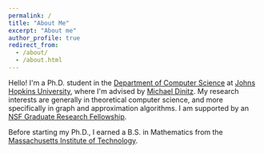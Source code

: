 ```yaml
---
permalink: /
title: "About Me"
excerpt: "About me"
author_profile: true
redirect_from: 
  - /about/
  - /about.html
---
```


Hello! I'm a Ph.D. student in the [Department of Computer Science](https://www.cs.jhu.edu/) at [Johns Hopkins University](https://www.jhu.edu/), where I'm advised by [Michael Dinitz](https://www.cs.jhu.edu/~mdinitz/). My research interests are generally in theoretical computer science, and more specifically in graph and approximation algorithms. I am supported by an [NSF Graduate Research Fellowship](https://www.nsfgrfp.org/). 

Before starting my Ph.D., I earned a B.S. in Mathematics from the [Massachusetts Institute of Technology](https://www.mit.edu/).